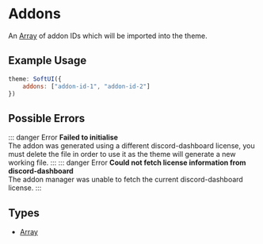 # Addons

An [Array](https://developer.mozilla.org/en-US/docs/Web/JavaScript/Reference/Global_Objects/Array) of addon IDs which will be imported into the theme.

## Example Usage

```js
theme: SoftUI({
    addons: ["addon-id-1", "addon-id-2"]
})
```

## Possible Errors

::: danger Error
**Failed to initialise**<br>
The addon was generated using a different discord-dashboard license, you must delete the file in order to use it as the theme will generate a new working file.
:::
::: danger Error
**Could not fetch license information from discord-dashboard**<br>
The addon manager was unable to fetch the current discord-dashboard license.
:::

## Types

-   [Array](https://developer.mozilla.org/en-US/docs/Web/JavaScript/Reference/Global_Objects/Array)
